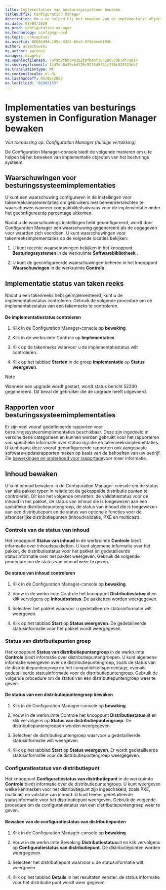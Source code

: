 ```yaml
---
title: Implementaties van besturingssystemen bewaken
titleSuffix: Configuration Manager
description: Om u te helpen bij het bewaken van de implementatie objecten van het besturings systeem, biedt de Configuration Manager-console waarschuwingen, rapporten en verschillende status indicatoren.
ms.date: 05/04/2020
ms.prod: configuration-manager
ms.technology: configmgr-osd
ms.topic: conceptual
ms.assetid: 08085d94-295c-432f-b5e3-9736bce0193b
author: aczechowski
ms.author: aaroncz
manager: dougeby
ms.openlocfilehash: 7afab9fbbb443b2f9fb4af15a3805c0b7df7a014
ms.sourcegitcommit: 14d7dd0a99ebd526c9274d5781c298c828323ebf
ms.translationtype: MT
ms.contentlocale: nl-NL
ms.lasthandoff: 05/05/2020
ms.locfileid: "82802163"
---
```

# <a name="monitor-operating-system-deployments-in-configuration-manager"></a>Implementaties van besturings systemen in Configuration Manager bewaken

*Van toepassing op: Configuration Manager (huidige vertakking)*

De Configuration Manager-console biedt de volgende manieren om u te helpen bij het bewaken van implementatie objecten van het besturings systeem.  


##  <a name="alerts-for-operating-system-deployments"></a><a name="BKMK_OSDAlerts"></a> Waarschuwingen voor besturingssysteemimplementaties  
 U kunt een waarschuwing configureren in de instellingen voor takenreeksimplementaties om gebruikers met beheerdersrechten te waarschuwen wanneer compatibiliteitsniveaus voor de implementatie onder het geconfigureerde percentage uitkomen.  

 Nadat u de waarschuwings instellingen hebt geconfigureerd, wordt door Configuration Manager een waarschuwing gegenereerd als de opgegeven voor waarden zich voordoen. U kunt waarschuwingen voor takenreeksimplementaties op de volgende locaties bekijken:  

1.  U kunt recente waarschuwingen bekijken in het knooppunt **Besturingssystemen** in de werkruimte **Softwarebibliotheek** .  

2.  U kunt de geconfigureerde waarschuwingen beheren in het knooppunt **Waarschuwingen** in de werkruimte **Controle** .  

##  <a name="task-sequence-deployment-status"></a><a name="BKMK_TSDeployStatus"></a>Implementatie status van taken reeks  
 Nadat u een takenreeks hebt geïmplementeerd, kunt u de implementatiestatus controleren. Gebruik de volgende procedure om de implementatiestatus van een takenreeks te controleren.  

#### <a name="to-monitor-deployment-status"></a>De implementatiestatus controleren  

1.  Klik in de Configuration Manager-console op **bewaking**.  

2.  Klik in de werkruimte Controle op **Implementaties**.  

3.  Klik op de takenreeks waarvoor u de implementatiestatus wilt controleren.  

4.  Klik op het tabblad **Starten** in de groep **Implementatie** op **Status weergeven**.  

> [!NOTE]  
> Wanneer een upgrade wordt gestart, wordt status bericht 52200 gegenereerd. Dit bevat de gebruiker die de upgrade heeft uitgevoerd.  

##  <a name="operating-system-deployment-reports"></a><a name="BKMK_TSReports"></a> Rapporten voor besturingssysteemimplementaties  
 Er zijn veel vooraf gedefinieerde rapporten voor besturingssysteemimplementaties beschikbaar. Deze zijn ingedeeld in verscheidene categorieën en kunnen worden gebruikt voor het rapporteren van specifieke informatie over statusmigratie en takenreeksimplementaties. U kunt naast deze vooraf geconfigureerde rapporten ook aangepaste software-updaterapporten maken op basis van de behoeften van uw bedrijf. Zie [bewerkingen en onderhoud voor rapportage](../../core/servers/manage/operations-and-maintenance-for-reporting.md)voor meer informatie.  

##  <a name="monitor-content"></a><a name="BKMK_MonitorContent"></a>Inhoud bewaken  
 U kunt inhoud bewaken in de Configuration Manager-console om de status van alle pakket typen in relatie tot de gekoppelde distributie punten te controleren. Dit kan het volgende omvatten: de validatiestatus voor de inhoud in het pakket, de status van inhoud die is toegewezen aan een specifieke distributiepuntengroep, de status van inhoud die is toegewezen aan een distributiepunt en de status van optionele functies voor de afzonderlijke distributiepunten (inhoudvalidatie, PXE en multicast).  

###  <a name="content-status-monitoring"></a><a name="BKMK_ContentStatus"></a> Controle van de status van inhoud  
 Het knooppunt **Status van inhoud** in de werkruimte **Controle** biedt informatie over inhoudspakketten. U kunt algemene informatie over het pakket, de distributiestatus voor het pakket en gedetailleerde statusinformatie over het pakket weergeven. Gebruik de volgende procedure om de status van inhoud weer te geven.  

#### <a name="to-monitor-content-status"></a>De status van inhoud controleren  

1.  Klik in de Configuration Manager-console op **bewaking**.  

2.  Vouw in de werkruimte Controle het knooppunt **Distributiestatus**uit en klik vervolgens op **Inhoudsstatus**. De pakketten worden weergegeven.  

3.  Selecteer het pakket waarvoor u gedetailleerde statusinformatie wilt weergeven.  

4.  Klik op het tabblad **Start** op **Status weergeven**. De gedetailleerde statusinformatie voor het pakket wordt weergegeven.  

###  <a name="distribution-point-group-status"></a><a name="BKMK_DPGroupStatus"></a>Status van distributiepunten groep  
 Het knooppunt **Status van distributiepuntengroep** in de werkruimte **Controle** biedt informatie over distributiepuntengroepen. U kunt algemene informatie weergeven over de distributiepuntengroep, zoals de status van de distributiepuntengroep en het compatibiliteitspercentage, evenals gedetailleerde statusinformatie voor de distributiepuntengroep. Gebruik de volgende procedure om de status van een distributiepuntengroep weer te geven.  

#### <a name="to-monitor-distribution-point-group-status"></a>De status van een distributiepuntengroep bewaken  

1.  Klik in de Configuration Manager-console op **bewaking**.  

2.  Vouw in de werkruimte Controle het knooppunt **Distributiestatus**uit en klik vervolgens op **Status van distributiepuntengroep**. De distributiepuntengroepen worden weergegeven.  

3.  Selecteer de distributiepuntengroep waarvoor u gedetailleerde statusinformatie wilt weergeven.  

4.  Klik op het tabblad **Start** op **Status weergeven**. Er wordt gedetailleerde statusinformatie voor de distributiepuntengroep weergegeven.  

###  <a name="distribution-point-configuration-status"></a><a name="BKMK_DPConfigStatus"></a> Configuratiestatus van distributiepunt  
 Het knooppunt **Configuratiestatus van distributiepunt** in de werkruimte **Controle** biedt informatie over de distributiepuntengroep. U kunt weergeven welke kenmerken voor het distributiepunt zijn ingeschakeld, zoals PXE, multicast en validatie van inhoud. U kunt tevens gedetailleerde statusinformatie voor het distributiepunt weergeven. Gebruik de volgende procedure om de configuratiestatus van een distributiepuntengroep weer te geven.  

#### <a name="to-monitor-distribution-point-configuration-status"></a>Bewaken van de configuratiestatus van distributiepunten  

1.  Klik in de Configuration Manager-console op **bewaking**.  

2.  Vouw in de werkruimte Bewaking **Distributiestatus**uit en klik vervolgens op **Configuratiestatus van distributiepunt**. De distributiepunten worden weergegeven.  

3.  Selecteer het distributiepunt waarvoor u de statusinformatie wilt weergeven.  

4.  Klik op het tabblad **Details** in het resultaten venster. de status informatie voor het distributie punt wordt weer gegeven.  
